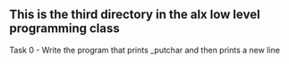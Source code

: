 ## This is the third directory in the alx low level programming class

Task 0 - Write the program that prints _putchar and then prints a new line
